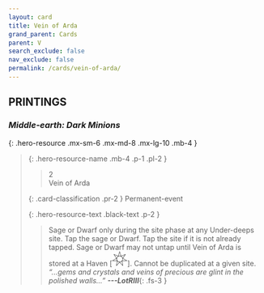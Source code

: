 ```yaml
---
layout: card
title: Vein of Arda
grand_parent: Cards
parent: V
search_exclude: false
nav_exclude: false
permalink: /cards/vein-of-arda/
---
```


## PRINTINGS


### _Middle-earth: Dark Minions_

{: .hero-resource .mx-sm-6 .mx-md-8 .mx-lg-10 .mb-4 }
> {: .hero-resource-name .mb-4 .p-1 .pl-2 }
> > <div class="card-mp">2</div>
> > <div class="card-name">Vein of Arda</div>
>
> {: .card-classification .pr-2 }
> Permanent-event
>
> {: .hero-resource-text .black-text .p-2 }
> > Sage or Dwarf only during the site phase at any Under-deeps site. Tap the sage or Dwarf. Tap the site if it is not already tapped. Sage or Dwarf may not untap until Vein of Arda is stored at a Haven \[![](/assets/images/free-haven.svg)]. Cannot be duplicated at a given site. <br>_“...gems and crystals and veins of precious are glint in the polished walls...”_ ***---&#65279;LotRIII***{: .fs-3 } 
> 
